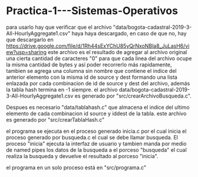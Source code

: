# Practica-1---Sistemas-Operativos

para usarlo hay que verificar que el archivo "data/bogota-cadastral-2019-3-All-HourlyAggregate1.csv" haya haya descargado, en caso de que no, hay que descargarlo en https://drive.google.com/file/d/1Rh44sExYChU85yQrNxoNBla8_JuLasH6/view?usp=sharing
este archivo es el resultado de agregar al archivo original una cierta cantidad de caracteres "0" para que cada linea del archivo ocupe la misma cantidad de bytes y así poder recorrerlo más rapidamente, tambien se agrega una columna sin nombre que 
contiene el indice del anterior elemento con la misma id de source y dest formando una lista enlazada por cada combinacion de id de source y dest del archivo, además la tabla hash termina en -1 siempre.
el archivo data/bogota-cadastral-2019-3-All-HourlyAggregate1.csv es generado por "src/crearArchivoBusqueda.c".

Despues es necesario "data/tablahash.c" que almacena el indice del ultimo elemento de cada combinacion id source y iddest de la tabla.
este archivo es generado por "src/crearTablaHash.c"

el programa se ejecuta en el proceso generado inicia.c por el cual inicia el proceso generado por busqueda.c el cual se debe llamar busqueda.
El proceso "inicia" ejecuta la interfaz de usuario y tambien manda por medio de named pipes los datos de la busqueda a el porceso "busqueda"
el cual realiza la busqueda y devuelve el resultado al porceso "inicia".

el programa en un solo proceso está en "src/programa.c"



